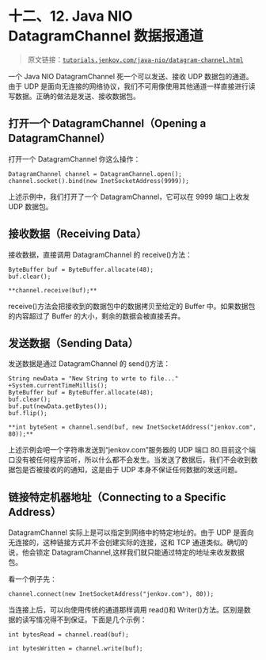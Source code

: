 # 十二、12\. Java NIO DatagramChannel 数据报通道

> 原文链接：[`tutorials.jenkov.com/java-nio/datagram-channel.html`](http://tutorials.jenkov.com/java-nio/datagram-channel.html)

一个 Java NIO DatagramChannel 死一个可以发送、接收 UDP 数据包的通道。由于 UDP 是面向无连接的网络协议，我们不可用像使用其他通道一样直接进行读写数据。正确的做法是发送、接收数据包。

## 打开一个 DatagramChannel（Opening a DatagramChannel）

打开一个 DatagramChannel 你这么操作：

```
DatagramChannel channel = DatagramChannel.open();
channel.socket().bind(new InetSocketAddress(9999));
```

上述示例中，我们打开了一个 DatagramChannel，它可以在 9999 端口上收发 UDP 数据包。

## 接收数据（Receiving Data）

接收数据，直接调用 DatagramChannel 的 receive()方法：

```
ByteBuffer buf = ByteBuffer.allocate(48);
buf.clear();

**channel.receive(buf);**
```

receive()方法会把接收到的数据包中的数据拷贝至给定的 Buffer 中。如果数据包的内容超过了 Buffer 的大小，剩余的数据会被直接丢弃。

## 发送数据（Sending Data）

发送数据是通过 DatagramChannel 的 send()方法：

```
String newData = "New String to wrte to file..."               +System.currentTimeMillis();
ByteBuffer buf = ByteBuffer.allocate(48);
buf.clear();
buf.put(newData.getBytes());
buf.flip();

**int byteSent = channel.send(buf, new InetSocketAddress("jenkov.com", 80));**
```

上述示例会吧一个字符串发送到“jenkov.com”服务器的 UDP 端口 80.目前这个端口没有被任何程序监听，所以什么都不会发生。当发送了数据后，我们不会收到数据包是否被接收的的通知，这是由于 UDP 本身不保证任何数据的发送问题。

## 链接特定机器地址（Connecting to a Specific Address）

DatagramChannel 实际上是可以指定到网络中的特定地址的。由于 UDP 是面向无连接的，这种链接方式并不会创建实际的连接，这和 TCP 通道类似。确切的说，他会锁定 DatagramChannel,这样我们就只能通过特定的地址来收发数据包。

看一个例子先：

```
channel.connect(new InetSocketAddress("jenkov.com"), 80));
```

当连接上后，可以向使用传统的通道那样调用 read()和 Writer()方法。区别是数据的读写情况得不到保证。下面是几个示例：

```
int bytesRead = channel.read(buf);
```

```
int bytesWritten = channel.write(buf);
```